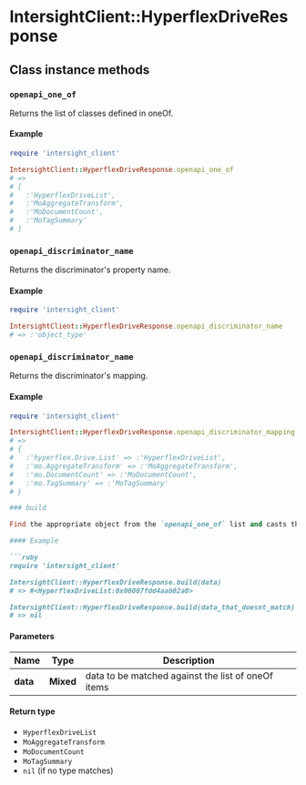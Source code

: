 # IntersightClient::HyperflexDriveResponse

## Class instance methods

### `openapi_one_of`

Returns the list of classes defined in oneOf.

#### Example

```ruby
require 'intersight_client'

IntersightClient::HyperflexDriveResponse.openapi_one_of
# =>
# [
#   :'HyperflexDriveList',
#   :'MoAggregateTransform',
#   :'MoDocumentCount',
#   :'MoTagSummary'
# ]
```

### `openapi_discriminator_name`

Returns the discriminator's property name.

#### Example

```ruby
require 'intersight_client'

IntersightClient::HyperflexDriveResponse.openapi_discriminator_name
# => :'object_type'
```

### `openapi_discriminator_name`

Returns the discriminator's mapping.

#### Example

```ruby
require 'intersight_client'

IntersightClient::HyperflexDriveResponse.openapi_discriminator_mapping
# =>
# {
#   :'hyperflex.Drive.List' => :'HyperflexDriveList',
#   :'mo.AggregateTransform' => :'MoAggregateTransform',
#   :'mo.DocumentCount' => :'MoDocumentCount',
#   :'mo.TagSummary' => :'MoTagSummary'
# }

### build

Find the appropriate object from the `openapi_one_of` list and casts the data into it.

#### Example

```ruby
require 'intersight_client'

IntersightClient::HyperflexDriveResponse.build(data)
# => #<HyperflexDriveList:0x00007fdd4aab02a0>

IntersightClient::HyperflexDriveResponse.build(data_that_doesnt_match)
# => nil
```

#### Parameters

| Name | Type | Description |
| ---- | ---- | ----------- |
| **data** | **Mixed** | data to be matched against the list of oneOf items |

#### Return type

- `HyperflexDriveList`
- `MoAggregateTransform`
- `MoDocumentCount`
- `MoTagSummary`
- `nil` (if no type matches)

